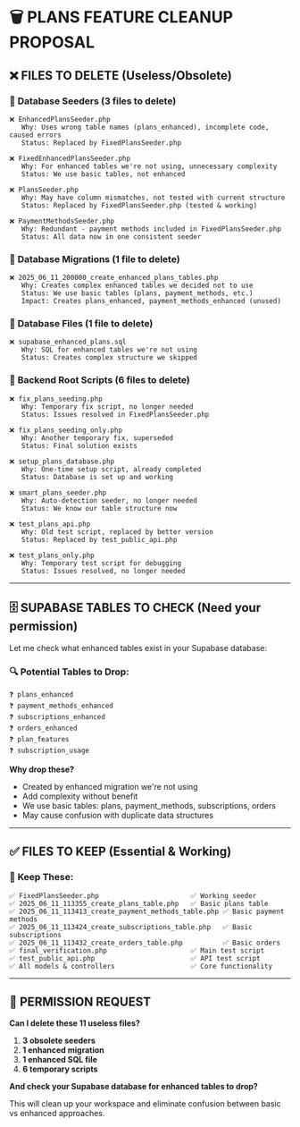 # 🗑️ **PLANS FEATURE CLEANUP PROPOSAL**

## ❌ **FILES TO DELETE** (Useless/Obsolete)

### 📁 **Database Seeders** (3 files to delete)
```
❌ EnhancedPlansSeeder.php                    
   Why: Uses wrong table names (plans_enhanced), incomplete code, caused errors
   Status: Replaced by FixedPlansSeeder.php

❌ FixedEnhancedPlansSeeder.php               
   Why: For enhanced tables we're not using, unnecessary complexity
   Status: We use basic tables, not enhanced

❌ PlansSeeder.php                            
   Why: May have column mismatches, not tested with current structure
   Status: Replaced by FixedPlansSeeder.php (tested & working)

❌ PaymentMethodsSeeder.php                   
   Why: Redundant - payment methods included in FixedPlansSeeder.php
   Status: All data now in one consistent seeder
```

### 📁 **Database Migrations** (1 file to delete)
```
❌ 2025_06_11_200000_create_enhanced_plans_tables.php
   Why: Creates complex enhanced tables we decided not to use
   Status: We use basic tables (plans, payment_methods, etc.)
   Impact: Creates plans_enhanced, payment_methods_enhanced (unused)
```

### 📁 **Database Files** (1 file to delete) 
```
❌ supabase_enhanced_plans.sql
   Why: SQL for enhanced tables we're not using
   Status: Creates complex structure we skipped
```

### 📁 **Backend Root Scripts** (6 files to delete)
```
❌ fix_plans_seeding.php                      
   Why: Temporary fix script, no longer needed
   Status: Issues resolved in FixedPlansSeeder.php

❌ fix_plans_seeding_only.php                 
   Why: Another temporary fix, superseded
   Status: Final solution exists

❌ setup_plans_database.php                   
   Why: One-time setup script, already completed
   Status: Database is set up and working

❌ smart_plans_seeder.php                     
   Why: Auto-detection seeder, no longer needed
   Status: We know our table structure now

❌ test_plans_api.php                         
   Why: Old test script, replaced by better version
   Status: Replaced by test_public_api.php

❌ test_plans_only.php                        
   Why: Temporary test script for debugging
   Status: Issues resolved, no longer needed
```

---

## 🗄️ **SUPABASE TABLES TO CHECK** (Need your permission)

Let me check what enhanced tables exist in your Supabase database:

### 🔍 **Potential Tables to Drop:**
```
❓ plans_enhanced                              
❓ payment_methods_enhanced                    
❓ subscriptions_enhanced                      
❓ orders_enhanced                             
❓ plan_features                               
❓ subscription_usage                          
```

**Why drop these?**
- Created by enhanced migration we're not using
- Add complexity without benefit
- We use basic tables: plans, payment_methods, subscriptions, orders
- May cause confusion with duplicate data structures

---

## ✅ **FILES TO KEEP** (Essential & Working)

### 📁 **Keep These:**
```
✅ FixedPlansSeeder.php                       ✅ Working seeder
✅ 2025_06_11_113355_create_plans_table.php   ✅ Basic plans table
✅ 2025_06_11_113413_create_payment_methods_table.php ✅ Basic payment methods
✅ 2025_06_11_113424_create_subscriptions_table.php   ✅ Basic subscriptions  
✅ 2025_06_11_113432_create_orders_table.php          ✅ Basic orders
✅ final_verification.php                     ✅ Main test script
✅ test_public_api.php                        ✅ API test script
✅ All models & controllers                   ✅ Core functionality
```

---

## 🤔 **PERMISSION REQUEST**

**Can I delete these 11 useless files?**

1. **3 obsolete seeders** 
2. **1 enhanced migration**
3. **1 enhanced SQL file**
4. **6 temporary scripts**

**And check your Supabase database for enhanced tables to drop?**

This will clean up your workspace and eliminate confusion between basic vs enhanced approaches.
